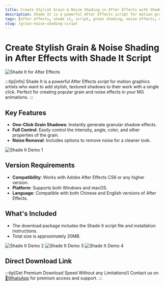 ```yaml
---
title: Create Stylish Grain & Noise Shading in After Effects with Shade It Script
description: Shade It is a powerful After Effects script for motion graphics artists who want to add stylish, textured shadows to their work with a single click. Perfect for creating popular grain and noise effects in your MG animations.
tags: [after effects, shade it, script, grain shading, noise effects, motion graphics, animation, shadows, visual effects, mg animation]
slug: /grain-noise-shading-script
---
```


<!--First Part-This is Title -->
# Create Stylish Grain & Noise Shading in After Effects with Shade It Script

<!--Second Part-This is First Banner -->
![Shade It for After Effects](/img/shade-it.jpg)

:::tip[info]
Shade It is a powerful After Effects script for motion graphics artists who want to add stylish, textured shadows to their work with a single click. Perfect for creating popular grain and noise effects in your MG animations.
:::

## Key Features

- **One-Click Grain Shadows**: Instantly generate granular shadow effects.
- **Full Control**: Easily control the intensity, angle, color, and other properties of the grain.
- **Noise Removal**: Includes options to remove noise for a cleaner look.

![Shade It Demo 1](/img/shade-it-demo-1.gif)

## Version Requirements

- **Compatibility**: Works with Adobe After Effects CS6 or any higher version.
- **Platform**: Supports both Windows and macOS.
- **Language**: Compatible with both Chinese and English versions of After Effects.

## What's Included

- The download package includes the Shade It script file and installation instructions.
- Total size is approximately 20MB.

![Shade It Demo 2](/img/shade-it-demo-2.gif)
![Shade It Demo 3](/img/shade-it-demo-3.gif)
![Shade It Demo 4](/img/shade-it-demo-4.gif)

## Direct Download Link
:::tip[Get Premium Download Speed Without any Limitations!]
Contact us on [💬WhatsApp](https://wa.me/+8613237610083) for premium  access and support.
:::